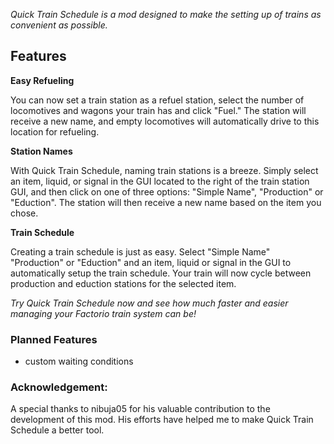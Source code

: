 *Quick Train Schedule is a mod designed to make the setting up of trains as convenient as possible.*

## Features

**Easy Refueling**

You can now set a train station as a refuel station, select the number of locomotives and wagons your train has and click "Fuel." The station will receive a new name, and empty locomotives will automatically drive to this location for refueling.

**Station Names**

With Quick Train Schedule, naming train stations is a breeze. Simply select an item, liquid, or signal in the GUI located to the right of the train station GUI, and then click on one of three options: "Simple Name", "Production" or "Eduction". The station will then receive a new name based on the item you chose.

**Train Schedule**

Creating a train schedule is just as easy. Select "Simple Name" "Production" or "Eduction" and an item, liquid or signal in the GUI to automatically setup the train schedule. Your train will now cycle between production and eduction stations for the selected item.

*Try Quick Train Schedule now and see how much faster and easier managing your Factorio train system can be!*

### Planned Features
 - custom waiting conditions 

### Acknowledgement: 
A special thanks to nibuja05 for his valuable contribution to the development of this mod. His efforts have helped me to make Quick Train Schedule a better tool.
